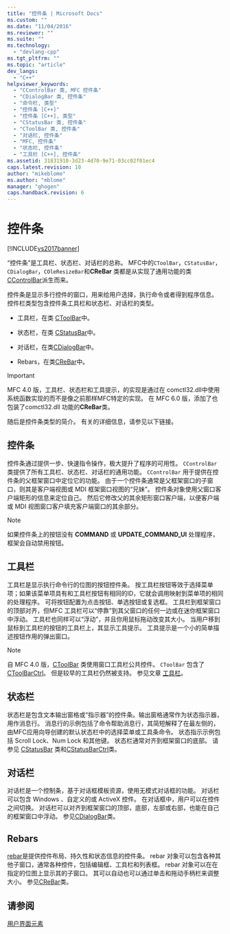 ```yaml
---
title: "控件条 | Microsoft Docs"
ms.custom: ""
ms.date: "11/04/2016"
ms.reviewer: ""
ms.suite: ""
ms.technology: 
  - "devlang-cpp"
ms.tgt_pltfrm: ""
ms.topic: "article"
dev_langs: 
  - "C++"
helpviewer_keywords: 
  - "CControlBar 类, MFC 控件条"
  - "CDialogBar 类, 控件条"
  - "命令栏, 类型"
  - "控件条 [C++]"
  - "控件条 [C++], 类型"
  - "CStatusBar 类, 控件条"
  - "CToolBar 类, 控件条"
  - "对话栏, 控件条"
  - "MFC, 控件条"
  - "状态栏, 控件条"
  - "工具栏 [C++], 控件条"
ms.assetid: 31831910-3d23-4d70-9e71-03cc02f01ec4
caps.latest.revision: 10
author: "mikeblome"
ms.author: "mblome"
manager: "ghogen"
caps.handback.revision: 6
---
```

# 控件条
[!INCLUDE[vs2017banner](../assembler/inline/includes/vs2017banner.md)]

“控件条”是工具栏、状态栏、对话栏的总称。  MFC中的`CToolBar`，`CStatusBar`，`CDialogBar`，`COleResizeBar`和**CReBar** 类都是从实现了通用功能的类[CControlBar](../mfc/reference/ccontrolbar-class.md)派生而来。  
  
 控件条是显示多行控件的窗口，用来给用户选择，执行命令或者得到程序信息。  控件栏类型包含控件条工具栏和状态栏、对话栏的类型。  
  
-   工具栏，在类 [CToolBar](../mfc/reference/ctoolbar-class.md)中。  
  
-   状态栏，在类 [CStatusBar](../mfc/reference/cstatusbar-class.md)中。  
  
-   对话栏，在类[CDialogBar](../mfc/reference/cdialogbar-class.md)中。  
  
-   Rebars，在类[CReBar](../mfc/reference/crebar-class.md)中。  
  
> [!IMPORTANT]
>  MFC 4.0 版，工具栏、状态栏和工具提示，的实现是通过在 comctl32.dll中使用系统函数实现的而不是像之前那样MFC特定的实现。  在 MFC 6.0 版，添加了也包装了comctl32.dll 功能的**CReBar**类。  
  
 随后是控件条类型的简介。  有关的详细信息，请参见以下链接。  
  
## 控件条  
 控件条通过提供一步、快速指令操作，极大提升了程序的可用性。  `CControlBar` 类提供了所有工具栏、状态栏、对话栏的通用功能。  `CControlBar` 用于提供在控件条的父框架窗口中定位它的功能。  由于一个控件条通常是父框架窗口的子窗口，则其是客户端视图或 MDI 框架窗口视图的“兄妹”。  控件条对象使用父窗口客户端矩形的信息来定位自己。  然后它修改父的其余矩形窗口客户端，以便客户端或 MDI 视图窗口客户填充客户端窗口的其余部分。  
  
> [!NOTE]
>  如果控件条上的按钮没有 **COMMAND** 或 **UPDATE\_COMMAND\_UI** 处理程序，框架会自动禁用按钮。  
  
## 工具栏  
 工具栏是显示执行命令行的位图的按钮控件条。  按工具栏按钮等效于选择菜单项；如果该菜单项具有和工具栏按钮有相同的ID，它就会调用映射到菜单项的相同的处理程序。  可将按钮配置为点击按钮、单选按钮或复选框。  工具栏到框架窗口的顶部对齐，但MFC 工具栏可以“停靠”到其父窗口的任何一边或在迷你框架窗口中浮动。  工具栏也同样可以“浮动”，并且你用鼠标拖动改变其大小。  当用户移到鼠标到工具栏的按钮的工具栏上，其显示工具提示。  工具提示是一个小的简单描述按钮作用的弹出窗口。  
  
> [!NOTE]
>  自 MFC 4.0 版，[CToolBar](../mfc/reference/ctoolbar-class.md) 类使用窗口工具栏公共控件。  `CToolBar` 包含了[CToolBarCtrl](../mfc/reference/ctoolbarctrl-class.md)。  但是较早的工具栏仍然被支持。  参见文章 [工具栏](../mfc/mfc-toolbar-implementation.md)。  
  
## 状态栏  
 状态栏是包含文本输出窗格或“指示器”的控件条。输出窗格通常作为状态指示器，用作消息行。  消息行的示例包括了命令帮助消息行，其简短解释了在最左侧的，由MFC应用向导创建的默认状态栏中的选择菜单或工具条命令。  状态指示示例包括 Scroll Lock、Num Lock 和其他键。  状态栏通常对齐到框架窗口的底部。  请参见 [CStatusBar](../mfc/reference/cstatusbar-class.md) 类和[CStatusBarCtrl](../mfc/reference/cstatusbarctrl-class.md)类。  
  
## 对话栏  
 对话栏是一个控制条，基于对话框模板资源，使用无模式对话框的功能。  对话栏可以包含 Windows 、自定义的或 ActiveX 控件。  在对话框中，用户可以在控件之间切换。  对话栏可以对齐到框架窗口的顶部，底部，左部或右部，也能在自己的框架窗口中浮动。  参见[CDialogBar](../mfc/reference/cdialogbar-class.md)类。  
  
## Rebars  
 [rebar](../mfc/using-crebarctrl.md)是提供控件布局、持久性和状态信息的控件条。  rebar 对象可以包含各种其他子窗口，通常各种控件，包括编辑框、工具栏和列表框。  rebar 对象可以在在指定的位图上显示其的子窗口。  其可以自动也可以通过单击和拖动手柄栏来调整大小。  参见[CReBar](../mfc/reference/crebar-class.md)类。  
  
## 请参阅  
 [用户界面元素](../mfc/user-interface-elements-mfc.md)